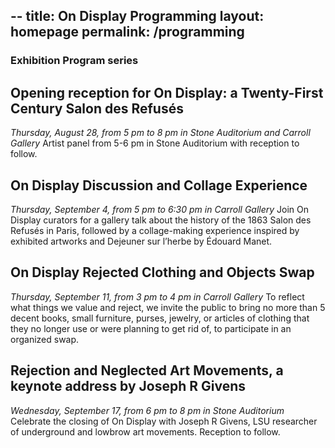 --
title: On Display Programming
layout: homepage
permalink: /programming
--

### Exhibition Program series

## Opening reception for On Display: a Twenty-First Century Salon des Refusés
*Thursday, August 28, from 5 pm to 8 pm in Stone Auditorium and Carroll Gallery*
Artist panel from 5-6 pm in Stone Auditorium with reception to follow.

## On Display Discussion and Collage Experience
*Thursday, September 4, from 5 pm to 6:30 pm in Carroll Gallery*
Join On Display curators for a gallery talk about the history of the 1863 Salon des Refusés in Paris, followed by a collage-making experience inspired by exhibited artworks and Dejeuner sur l’herbe by Édouard Manet.

## On Display Rejected Clothing and Objects Swap
*Thursday, September 11, from 3 pm to 4 pm in Carroll Gallery*
To reflect what things we value and reject, we invite the public to bring no more than 5 decent books, small furniture, purses, jewelry, or articles of clothing that they no longer use or were planning to get rid of, to participate in an organized swap.

## Rejection and Neglected Art Movements, a keynote address by Joseph R Givens
*Wednesday, September 17, from 6 pm to 8 pm in Stone Auditorium*
Celebrate the closing of On Display with Joseph R Givens, LSU researcher of underground and lowbrow art movements. Reception to follow.
